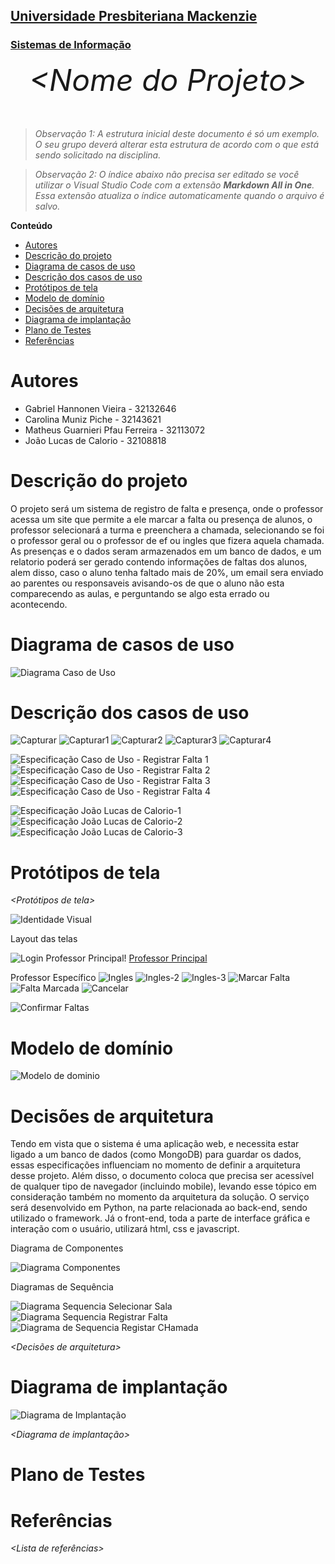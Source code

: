 <h2><a href= "https://www.mackenzie.br">Universidade Presbiteriana Mackenzie</a></h2>
<h3><a href= "https://www.mackenzie.br/graduacao/sao-paulo-higienopolis/sistemas-de-informacao">Sistemas de Informação</a></h3>


<font size="+12"><center>
*&lt;Nome do Projeto&gt;*
</center></font>

>*Observação 1: A estrutura inicial deste documento é só um exemplo. O seu grupo deverá alterar esta estrutura de acordo com o que está sendo solicitado na disciplina.*

>*Observação 2: O índice abaixo não precisa ser editado se você utilizar o Visual Studio Code com a extensão **Markdown All in One**. Essa extensão atualiza o índice automaticamente quando o arquivo é salvo.*

**Conteúdo**

- [Autores](#autores)
- [Descrição do projeto](#descrição-do-projeto)
- [Diagrama de casos de uso](#diagrama-de-casos-de-uso)
- [Descrição dos casos de uso](#descrição-dos-casos-de-uso)
- [Protótipos de tela](#protótipos-de-tela)
- [Modelo de domínio](#modelo-de-domínio)
- [Decisões de arquitetura](#decisões-de-arquitetura)
- [Diagrama de implantação](#diagrama-de-implantação)
- [Plano de Testes](#plano-de-testes)
- [Referências](#referências)


# Autores

* Gabriel Hannonen Vieira - 32132646
* Carolina Muniz Piche - 32143621
* Matheus Guarnieri Pfau Ferreira - 32113072
* João Lucas de Calorio - 32108818


# Descrição do projeto

O projeto será um sistema de registro de falta e presença, onde o professor acessa um site que permite a ele marcar a falta ou presença de alunos, o professor selecionará a turma e preenchera a chamada, selecionando se foi o professor geral ou o professor de ef ou ingles que fizera aquela chamada. As presenças e o dados seram armazenados em um banco de dados, e um relatorio poderá ser gerado contendo informações de faltas dos alunos, alem disso, caso o aluno tenha faltado mais de 20%, um email sera enviado ao parentes ou responsaveis avisando-os de que o aluno não esta comparecendo as aulas, e perguntando se algo esta errado ou acontecendo.

# Diagrama de casos de uso

![Diagrama Caso de Uso](https://user-images.githubusercontent.com/80272512/219518681-0459a83e-d81f-43ce-9f38-7b3ff20ed2b3.PNG)


# Descrição dos casos de uso

![Capturar](https://user-images.githubusercontent.com/80272512/219515442-a1b4778a-4353-4be8-b8af-54db772dba54.PNG)
![Capturar1](https://user-images.githubusercontent.com/80272512/219515511-05908fc3-2cab-4a82-8894-ff36a5a5239c.PNG)
![Capturar2](https://user-images.githubusercontent.com/80272512/219515571-7299ee27-6205-41a8-b374-d4d78528333e.PNG)
![Capturar3](https://user-images.githubusercontent.com/80272512/219515622-2921d37b-44a6-4e95-969d-3b0f49df16ed.PNG)
![Capturar4](https://user-images.githubusercontent.com/80272512/219515712-591fb533-7b2d-4485-9ee3-1e53cd5397e7.PNG)

![Especificação Caso de Uso - Registrar Falta 1](https://user-images.githubusercontent.com/100203253/219480507-783b63f5-3768-461b-a1f7-cb616a8c0736.jpg)
![Especificação Caso de Uso - Registrar Falta 2](https://user-images.githubusercontent.com/100203253/219480516-499ef57a-b87c-4071-9aae-9a4f1642e29c.jpg)
![Especificação Caso de Uso - Registrar Falta 3](https://user-images.githubusercontent.com/100203253/219480521-bb8088f3-6a34-4ed1-b427-7ac24c4db6a9.jpg)
![Especificação Caso de Uso - Registrar Falta 4](https://user-images.githubusercontent.com/100203253/219480523-a4ca493f-a09c-4c71-a671-ed496eabe664.jpg)


![Especificação João Lucas de Calorio-1](https://user-images.githubusercontent.com/100203031/219905756-2d497e5a-dfbf-40c6-9458-cc841184462c.png)
![Especificação João Lucas de Calorio-2](https://user-images.githubusercontent.com/100203031/219905757-7a77ef03-5180-4497-b46f-0d59f3c24703.png)
![Especificação João Lucas de Calorio-3](https://user-images.githubusercontent.com/100203031/219905759-92607a78-c121-408f-8627-f23975f4afeb.png)


# Protótipos de tela

*&lt;Protótipos de tela&gt;*

![Identidade Visual](https://user-images.githubusercontent.com/80272512/219496774-9a10a7f6-e6e3-4ad6-9a08-54bf5d8f0db9.png)

Layout das telas 

![Login](https://user-images.githubusercontent.com/80272512/223226281-13554608-2a6e-4496-a0b0-f403b284f135.png)
Professor Principal!
[Professor Principal](https://user-images.githubusercontent.com/80272512/223226417-705fca37-a1d1-4532-98bb-bbd4cd843673.png)

Professor Específico
![Ingles](https://user-images.githubusercontent.com/80272512/223226672-0f1ceab3-6b3f-4b29-9a85-9d88b34d1e1f.jpg)
![Ingles-2](https://user-images.githubusercontent.com/80272512/223226889-859868df-4b3a-4f75-ad49-a304e9a56869.png)
![Ingles-3](https://user-images.githubusercontent.com/80272512/223227085-8325d6bf-e9ea-4028-a5c3-c5bed64b80bf.png)
![Marcar Falta](https://user-images.githubusercontent.com/80272512/223227307-b12b8538-0246-40b9-8e29-22a9091c9b84.png)
![Falta Marcada](https://user-images.githubusercontent.com/80272512/223227379-932fc08b-ae86-456b-840e-14b582736916.png)
![Cancelar](https://user-images.githubusercontent.com/80272512/223227432-979e4ae7-b02c-4dae-a6b5-31119b68c5da.png)


![Confirmar Faltas](https://user-images.githubusercontent.com/80272512/223398224-9c2f6ac6-e4b9-4ea7-9e96-d379c3888174.png)






# Modelo de domínio

![Modelo de dominio](https://user-images.githubusercontent.com/100203253/231142064-951e5be1-d455-487a-95c7-4764c7b3bbe5.png)

# Decisões de arquitetura

Tendo em vista que o sistema é uma aplicação web, e necessita estar ligado a um banco de dados (como MongoDB) para guardar os dados, essas especificações influenciam no momento de definir a arquitetura desse projeto. Além disso, o documento coloca que precisa ser acessível de qualquer tipo de navegador (incluindo mobile), levando esse tópico em consideração também no momento da arquitetura da solução.
O serviço será desenvolvido em Python, na parte relacionada ao back-end, sendo utilizado o framework. Já o front-end, toda a parte de interface gráfica e interação com o usuário, utilizará html, css e javascript. 

Diagrama de Componentes

![Diagrama Componentes](https://user-images.githubusercontent.com/100203253/222007673-e9fbfbad-000f-4df5-ab30-e6af322048f0.png)

Diagramas de Sequência

![Diagrama Sequencia Selecionar Sala](https://user-images.githubusercontent.com/100203253/222007713-0fe10c0d-ada8-4c9b-853f-502394d62fa9.png)
![Diagrama Sequencia Registrar Falta](https://user-images.githubusercontent.com/100203253/222007711-fef20c8b-98cd-4a0c-bc73-ee7427b14946.png)
![Diagrama de Sequencia Registar CHamada](https://user-images.githubusercontent.com/100203031/222009995-7ca4f38c-e0cb-41b0-9cda-950c4e6be104.png)


*&lt;Decisões de arquitetura&gt;*

# Diagrama de implantação
![Diagrama de Implantação](https://user-images.githubusercontent.com/80272512/231299302-4d94d19c-e07a-480a-9a28-6cf02a2723d3.PNG)



*&lt;Diagrama de implantação&gt;*

# Plano de Testes

# Referências

*&lt;Lista de referências&gt;*
